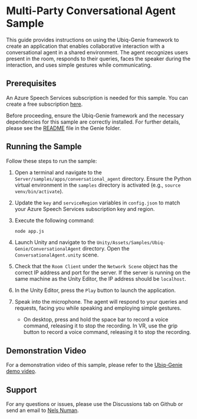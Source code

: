 # Multi-Party Conversational Agent Sample

This guide provides instructions on using the Ubiq-Genie framework to create an application that enables collaborative interaction with a conversational agent in a shared environment. The agent recognizes users present in the room, responds to their queries, faces the speaker during the interaction, and uses simple gestures while communicating.

## Prerequisites

An Azure Speech Services subscription is needed for this sample. You can create a free subscription [here](https://azure.microsoft.com/en-us/try/cognitive-services/?api=speech-services).

Before proceeding, ensure the Ubiq-Genie framework and the necessary dependencies for this sample are correctly installed. For further details, please see the [README](../../README.md) file in the Genie folder.

## Running the Sample

Follow these steps to run the sample:

1. Open a terminal and navigate to the `Server/samples/apps/conversational_agent` directory. Ensure the Python virtual environment in the `samples` directory is activated (e.g., `source venv/bin/activate`).
2. Update the `key` and `serviceRegion` variables in `config.json` to match your Azure Speech Services subscription key and region.
3. Execute the following command:

    ```bash
    node app.js
    ```

4. Launch Unity and navigate to the `Unity/Assets/Samples/Ubiq-Genie/ConversationalAgent` directory. Open the `ConversationalAgent.unity` scene.
5. Check that the `Room Client` under the `Network Scene` object has the correct IP address and port for the server. If the server is running on the same machine as the Unity Editor, the IP address should be `localhost`.
6. In the Unity Editor, press the `Play` button to launch the application.
7. Speak into the microphone. The agent will respond to your queries and requests, facing you while speaking and employing simple gestures.
    - On desktop, press and hold the space bar to record a voice command, releasing it to stop the recording. In VR, use the grip button to record a voice command, releasing it to stop the recording.

## Demonstration Video

For a demonstration video of this sample, please refer to the [Ubiq-Genie demo video](https://youtu.be/cGz0z9BIgQk).

## Support

For any questions or issues, please use the Discussions tab on Github or send an email to [Nels Numan](mailto:nels.numan@ucl.ac.uk).
